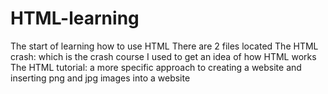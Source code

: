 # HTML-learning
The start of learning how to use HTML
There are 2 files located 
The HTML crash: which is the crash course I used to get an idea of how HTML works
The HTML tutorial: a more specific approach to creating a website and inserting png and jpg images into a website
